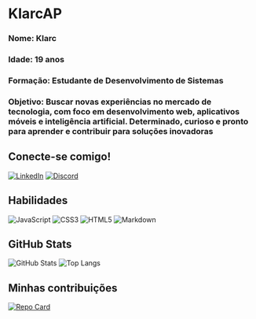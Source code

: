 # KlarcAP

### Nome: Klarc

### Idade: 19 anos

### Formação: Estudante de Desenvolvimento de Sistemas

### Objetivo: Buscar novas experiências no mercado de tecnologia, com foco em desenvolvimento web, aplicativos móveis e inteligência artificial. Determinado, curioso e pronto para aprender e contribuir para soluções inovadoras


## Conecte-se comigo!

[![LinkedIn](https://img.shields.io/badge/LinkedIn-000?style=for-the-badge&logo=linkedin&)](www.linkedin.com/in/klarc-almeida-908774162) [![Discord](https://img.shields.io/badge/Discord-000?style=for-the-badge&logo=discord&)](https://www.discord.com/in/504162901360115712/)

## Habilidades

![JavaScript](https://img.shields.io/badge/JavaScript-000?style=for-the-badge&logo=javascript) ![CSS3](https://img.shields.io/badge/CSS3-000?style=for-the-badge&logo=css3&logoColor=264CE4) ![HTML5](https://img.shields.io/badge/HTML5-000?style=for-the-badge&logo=html5) ![Markdown](https://img.shields.io/badge/Markdown-000?style=for-the-badge&logo=markdown)

## GitHub Stats
![GitHub Stats](https://github-readme-stats.vercel.app/api?username=KlarcAP&theme=shadow_red&bg_color=000&show_icons=true) ![Top Langs](https://github-readme-stats-git-masterrstaa-rickstaa.vercel.app/api/top-langs/?username=KlarcAP&theme=shadow_red&bg_color=000)

## Minhas contribuições

[![Repo Card](https://github-readme-stats.vercel.app/api/pin/?username=KlarcAP&repo=dio-lab-open-source&theme=shadow_red&bg_color=000&show_icons=true&show_owner)](https://github.com/KlarcAP/dio-lab-open-source)
